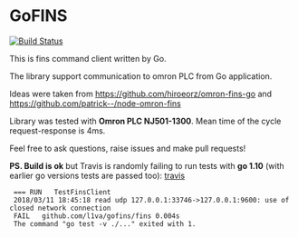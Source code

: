 # GoFINS

[![Build Status](https://travis-ci.org/l1va/gofins.svg?branch=master)](https://travis-ci.org/l1va/gofins)


This is fins command client written by Go.

The library support communication to omron PLC from Go application.

Ideas were taken from https://github.com/hiroeorz/omron-fins-go and https://github.com/patrick--/node-omron-fins

Library was tested with <b>Omron PLC NJ501-1300</b>. Mean time of the cycle request-response is 4ms.

Feel free to ask questions, raise issues and make pull requests!


<b>PS. Build is ok</b> but Travis is randomly failing to run tests with <b>go 1.10</b>
(with earlier go versions tests are passed too): [travis](https://travis-ci.org/l1va/gofins)
```
 === RUN   TestFinsClient
 2018/03/11 18:45:18 read udp 127.0.0.1:33746->127.0.0.1:9600: use of closed network connection
 FAIL   github.com/l1va/gofins/fins	0.004s
 The command "go test -v ./..." exited with 1.
 ```